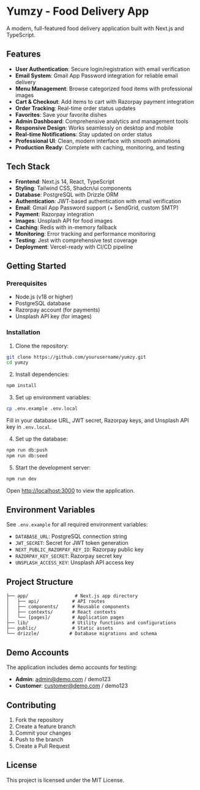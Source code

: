 # Yumzy - Food Delivery App

A modern, full-featured food delivery application built with Next.js and TypeScript.

## Features

- **User Authentication**: Secure login/registration with email verification
- **Email System**: Gmail App Password integration for reliable email delivery
- **Menu Management**: Browse categorized food items with professional images
- **Cart & Checkout**: Add items to cart with Razorpay payment integration
- **Order Tracking**: Real-time order status updates
- **Favorites**: Save your favorite dishes
- **Admin Dashboard**: Comprehensive analytics and management tools
- **Responsive Design**: Works seamlessly on desktop and mobile
- **Real-time Notifications**: Stay updated on order status
- **Professional UI**: Clean, modern interface with smooth animations
- **Production Ready**: Complete with caching, monitoring, and testing

## Tech Stack

- **Frontend**: Next.js 14, React, TypeScript
- **Styling**: Tailwind CSS, Shadcn/ui components
- **Database**: PostgreSQL with Drizzle ORM
- **Authentication**: JWT-based authentication with email verification
- **Email**: Gmail App Password support (+ SendGrid, custom SMTP)
- **Payment**: Razorpay integration
- **Images**: Unsplash API for food images
- **Caching**: Redis with in-memory fallback
- **Monitoring**: Error tracking and performance monitoring
- **Testing**: Jest with comprehensive test coverage
- **Deployment**: Vercel-ready with CI/CD pipeline

## Getting Started

### Prerequisites

- Node.js (v18 or higher)
- PostgreSQL database
- Razorpay account (for payments)
- Unsplash API key (for images)

### Installation

1. Clone the repository:
```bash
git clone https://github.com/yourusername/yumzy.git
cd yumzy
```

2. Install dependencies:
```bash
npm install
```

3. Set up environment variables:
```bash
cp .env.example .env.local
```

Fill in your database URL, JWT secret, Razorpay keys, and Unsplash API key in `.env.local`.

4. Set up the database:
```bash
npm run db:push
npm run db:seed
```

5. Start the development server:
```bash
npm run dev
```

Open [http://localhost:3000](http://localhost:3000) to view the application.

## Environment Variables

See `.env.example` for all required environment variables:

- `DATABASE_URL`: PostgreSQL connection string
- `JWT_SECRET`: Secret for JWT token generation
- `NEXT_PUBLIC_RAZORPAY_KEY_ID`: Razorpay public key
- `RAZORPAY_KEY_SECRET`: Razorpay secret key
- `UNSPLASH_ACCESS_KEY`: Unsplash API access key

## Project Structure

```
├── app/                 # Next.js app directory
│   ├── api/            # API routes
│   ├── components/     # Reusable components
│   ├── contexts/       # React contexts
│   └── [pages]/        # Application pages
├── lib/                # Utility functions and configurations
├── public/             # Static assets
└── drizzle/           # Database migrations and schema
```

## Demo Accounts

The application includes demo accounts for testing:

- **Admin**: admin@demo.com / demo123
- **Customer**: customer@demo.com / demo123

## Contributing

1. Fork the repository
2. Create a feature branch
3. Commit your changes
4. Push to the branch
5. Create a Pull Request

## License

This project is licensed under the MIT License.